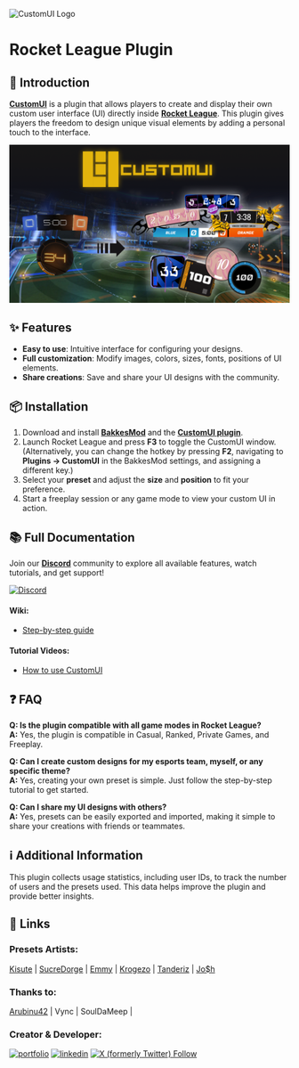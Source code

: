 ![CustomUI Logo](src/LogoTextCustomUI.png)

# Rocket League Plugin

## 🚀 Introduction  
[**CustomUI**](https://bakkesplugins.com/plugins/view/503) is a plugin that allows players to create and display their own custom user interface (UI) directly inside [**Rocket League**](https://www.rocketleague.com/fr). This plugin gives players the freedom to design unique visual elements by adding a personal touch to the interface.

![Images](src/MiniaCustomUI1.1.0.png)

## ✨ Features  
- **Easy to use**: Intuitive interface for configuring your designs.  
- **Full customization**: Modify images, colors, sizes, fonts, positions of UI elements.
- **Share creations**: Save and share your UI designs with the community.  

## 📦 Installation  

1. Download and install [**BakkesMod**](https://bakkesmod.com/) and the [**CustomUI plugin**](https://bakkesplugins.com/plugins/view/503).
2. Launch Rocket League and press **F3** to toggle the CustomUI window. (Alternatively, you can change the hotkey by pressing **F2**, navigating to **Plugins → CustomUI** in the BakkesMod settings, and assigning a different key.)
3. Select your **preset** and adjust the **size** and **position** to fit your preference.
4. Start a freeplay session or any game mode to view your custom UI in action.

## 📚 Full Documentation  
Join our [**Discord**](https://discord.gg/NQ8Qw4Mw2w) community to explore all available features, watch tutorials, and get support!  
  
[![Discord](https://img.shields.io/discord/1312004754813091904?style=for-the-badge&logo=discord&logoColor=white&label=CustomUI%20Server&labelColor=%235865f2&color=white)](https://discord.gg/NQ8Qw4Mw2w)

#### Wiki:
- [Step-by-step guide](https://github.com/Joucaz/CustomUI/wiki/CustomUI-Tutorial)

#### Tutorial Videos:
- [How to use CustomUI](https://youtu.be/-xOmT7EfpgA)

## ❓ FAQ  
**Q: Is the plugin compatible with all game modes in Rocket League?**  
**A:** Yes, the plugin is compatible in Casual, Ranked, Private Games, and Freeplay.

**Q: Can I create custom designs for my esports team, myself, or any specific theme?**  
**A:** Yes, creating your own preset is simple. Just follow the step-by-step tutorial to get started.

**Q: Can I share my UI designs with others?**  
**A:** Yes, presets can be easily exported and imported, making it simple to share your creations with friends or teammates. 

## ℹ️ Additional Information  
This plugin collects usage statistics, including user IDs, to track the number of users and the presets used. This data helps improve the plugin and provide better insights.

## 🔗 Links

### Presets Artists:
[Kisute](https://x.com/Kisute3) | [SucreDorge](https://x.com/SucreDorgePSD) | [Emmy](https://x.com/CaptainArteis) | [Krogezo](https://x.com/Krogezo) | [Tanderiz](https://x.com/Tanderiz) | [Jo$h](https://www.instagram.com/j0sh.psd/)

### Thanks to:
[Arubinu42](https://twitch.tv/Arubinu42) | Vync | SoulDaMeep |

### Creator & Developer:
[![portfolio](https://img.shields.io/badge/my_portfolio-000?style=for-the-badge&logo=linkedin&color=yellow&logoColor=yellow)](https://joudcazeaux.fr)
[![linkedin](https://img.shields.io/badge/linkedin-0A66C2?style=for-the-badge&logo=linkedin&logoColor=white)](https://www.linkedin.com/in/joudcazeaux/)
[![X (formerly Twitter) Follow](https://img.shields.io/twitter/follow/JoucazJC?style=for-the-badge&logo=x&label=%40JoucazJC&labelColor=black&color=black)](https://twitter.com/JoucazJC)

